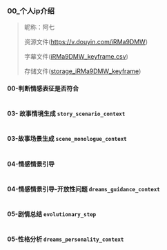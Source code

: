  

### 00_个人ip介绍
> 昵称：阿七
> 
> 资源文件(https://v.douyin.com/iRMa9DMW)
> 
> 字幕文件([iRMa9DMW_keyframe.csv](..%2F..%2Fsrc%2Fdocs%2Fcsv%2FiRMa9DMW_keyframe.csv))
>
> 存储文件([storage_iRMa9DMW_keyframe](..%2F..%2Fsrc%2Fdocs%2Fextract_storage%2F%E9%98%BF%E4%B8%83%2Fstorage_iRMa9DMW_keyframe)) 

#### 00-判断情感表征是否符合
```text
```

#### 03- 故事情境生成 `story_scenario_context`
```text
```

#### 03-故事场景生成 `scene_monologue_context`
```text
```

#### 04-情感情景引导
```text

```

#### 04-情感情景引导-开放性问题 `dreams_guidance_context`
```text
```


#### 05-剧情总结 `evolutionary_step`
```text
```

#### 05-性格分析 `dreams_personality_context`
```text
```

```text

```
